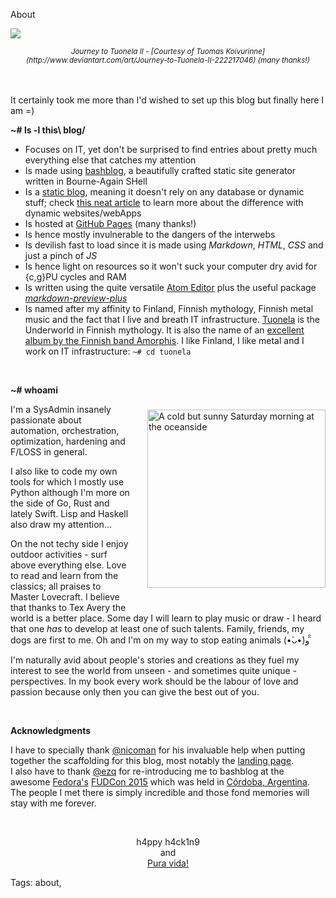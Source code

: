 About

<img src="https://raw.githubusercontent.com/i90rr/i90rr.github.io/master/resources/img/journey_to_tuonela_ii_by_tuomaskoivurinne.png"></img>
<center><small><cite>Journey to Tuonela II - [Courtesy of Tuomas  Koivurinne](http://www.deviantart.com/art/Journey-to-Tuonela-II-222217046) (many thanks!)</cite></small></center>

<br/><br/>
It certainly took me more than I'd wished to set up this blog but finally here I am =)

**~# ls -l this\ blog/**

* Focuses on IT, yet don't be surprised to find entries about pretty much everything else that catches my attention
* Is made using [bashblog](https://github.com/cfenollosa/bashblog "Meet the little giant"), a beautifully crafted static site generator written in Bourne-Again SHell
* Is a [static blog](https://www.staticgen.com), meaning it doesn't rely on any database or dynamic stuff; check [this neat article](https://davidwalsh.name/introduction-static-site-generators) to learn more about the difference with dynamic websites/webApps
* Is hosted at [GitHub Pages](https://pages.github.com "GitHub Pages") (many thanks!)
* Is hence mostly invulnerable to the dangers of the interwebs
* Is devilish fast to load since it is made using *Markdown*, *HTML*, *CSS* and just a pinch of *JS*
* Is hence light on resources so it won't suck your computer dry avid for {c,g}PU cycles and RAM
* Is written using the quite versatile [Atom Editor](https://www.atom.io) plus the useful package _[markdown-preview-plus](https://atom.io/packages/markdown-preview-plus)_
* Is named after my affinity to Finland, Finnish mythology, Finnish metal music and the fact that I live and breath IT infrastructure. [Tuonela](https://en.wikipedia.org/wiki/Tuonela) is the Underworld in Finnish mythology. It is also the name of an [excellent album by the Finnish band Amorphis](http://www.metal-archives.com/reviews/Amorphis/Tuonela/1/). I like Finland, I like metal and I work on IT infrastructure: `~# cd tuonela`

<br/>

**~# whoami**
<img src="https://raw.githubusercontent.com/i90rr/i90rr.github.io/master/resources/img/394089_ds.png" alt="A cold but sunny Saturday morning at the oceanside" title="A cold but sunny Saturday morning at the oceanside" align="right" width="285" height="285" style="margin-left: 25px" vspace="40px">

I'm a SysAdmin insanely passionate about automation, orchestration, optimization,  hardening and F/LOSS in general.

I also like to code my own tools for which I mostly use Python although I'm more on the side of Go, Rust and lately Swift. Lisp and Haskell also draw my attention...

On the not techy side I enjoy outdoor activities - surf above everything else. Love to read and learn from the classics; all praises to Master Lovecraft. I believe that thanks to Tex Avery the world is a better place. Some day I will learn to play music or draw - I heard that one _has_ to develop at least one of such talents. Family, friends, my dogs are first to me. Oh and I'm on my way to stop eating animals (•̀ᴗ•́)و ̑̑

I'm naturally avid about people's stories and creations as they fuel my interest to see the world from unseen - and sometimes quite unique - perspectives. In my book every work should be the labour of love and passion because only then you can give the best out of you.

<br/>

**Acknowledgments**

I have to specially thank [@nicoman](http://www.nicomanso.com/) for his invaluable help when putting together the scaffolding for this blog, most notably the [landing page](index.html).
<br/>
I also have to thank [@ezq](https://cardinali.org/) for re-introducing me to bashblog at the awesome [Fedora's](https://www.fedoraproject.org) [FUDCon 2015](https://www.youtube.com/watch?v=rPYX8o-m19s) which was held in [Córdoba, Argentina](https://en.wikipedia.org/wiki/C%C3%B3rdoba_Province,_Argentina). The people I met there is simply incredible and those fond memories will stay with me forever.
<br/>


<br/>
<p align="center">h4ppy h4ck1n9
   <br/>
        and
   <br/><a href="http://bestcostaricantours.com/about/puravida.html">Pura vida!</a>
</p>

Tags: about,
